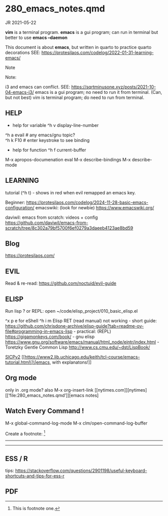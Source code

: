 # 280_emacs_notes.qmd
JR
2021-05-22

**vim** is a terminal program. **emacs** is a gui program; can run in
terminal but better to use **emacs –daemon**

This document is about **emacs**, but written in quarto to practice
quarto decorations SEE:
https://protesilaos.com/codelog/2022-01-31-learning-emacs/

> [!NOTE]
>
> Note:
>
> i3 and emacs can conflict. SEE:
> https://sqrtminusone.xyz/posts/2021-10-04-emacs-i3/ emacs is a gui
> program; no need to run it from terminal. (Can, but not best) vim is
> terminal program; do need to run from terminal.

## HELP

- help for variable ^h v display-line-number  

^h a evail \# any emacs/gnu topic?  
^h k F10 \# enter keystroke to see binding  

- help for function ^h f current-buffer

M-x apropos-documenation eval M-x describe-bindings M-x describe-mode

## LEARNING

tutorial (^h t) - shows in red when evil remapped an emacs key.

Beginner:
https://protesilaos.com/codelog/2024-11-28-basic-emacs-configuration/
emacswiki: (look for newbie) https://www.emacswiki.org/

daviwil: emacs from scratch: videos + config
https://github.com/daviwil/emacs-from-scratch/tree/8c302a79bf5700f6ef0279a3daeeb4123ae8bd59

## Blog

https://protesilaos.com/

## EVIL

Read & re-read: https://github.com/noctuid/evil-guide

## ELISP

Run lisp ? or REPL: open ~/code/elisp_project/010_basic_elisp.el

^x p e for eShell ^h i m Elisp RET (read manual) not working - short
guide:
https://github.com/chrisdone-archive/elisp-guide?tab=readme-ov-file#programming-in-emacs-lisp -
practical: (REPL) https://gigamonkeys.com/book/ - gnu elisp
https://www.gnu.org/software/emacs/manual/html_node/eintr/index.html -
Toretzky Gentle Common Lisp http://www.cs.cmu.edu/~dst/LispBook/

[SICPv2](https://mitp-content-server.mit.edu/books/content/sectbyfn/books_pres_0/6515/sicp.zip/full-text/book/book-Z-H-1.html)
\[\[https://www2.lib.uchicago.edu/keith/tcl-course/emacs-tutorial.html\]\[emacs,
with explanatons!\]\]

## Org mode

only in .org mode? also M-x org-insert-link
\[\[nytimes.com\]\]\[nytimes\] \[\[‘file:280_emacs_notes.qmd’\]\]\[emacs
notes\]

## Watch Every Command !

M-x global-command-log-mode M-x clm/open-command-log-buffer

Create a footnote: [^1]

------------------------------------------------------------------------

------------------------------------------------------------------------

## ESS / R

tips:
https://stackoverflow.com/questions/2901198/useful-keyboard-shortcuts-and-tips-for-ess-r

## PDF

[^1]: This is footnote one.
